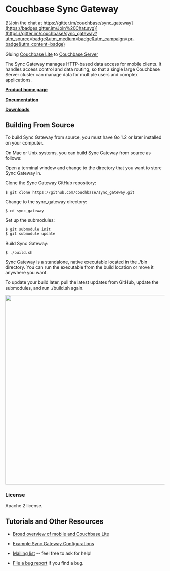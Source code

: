 # Couchbase Sync Gateway

[![Join the chat at https://gitter.im/couchbase/sync_gateway](https://badges.gitter.im/Join%20Chat.svg)](https://gitter.im/couchbase/sync_gateway?utm_source=badge&utm_medium=badge&utm_campaign=pr-badge&utm_content=badge)

Gluing [Couchbase Lite][COUCHBASE_LITE] to [Couchbase Server][COUCHBASE_SERVER]

The Sync Gateway manages HTTP-based data access for mobile clients. It handles access control and data routing, so that a single large Couchbase Server cluster can manage data for multiple users and complex applications.

[**Product home page**](http://www.couchbase.com/mobile)

[**Documentation**](http://developer.couchbase.com/mobile/develop/guides/sync-gateway/index.html)

[**Downloads**](http://www.couchbase.com/download#cb-mobile)

## Building From Source
To build Sync Gateway from source, you must have Go 1.2 or later installed on your computer.

On Mac or Unix systems, you can build Sync Gateway from source as follows:

Open a terminal window and change to the directory that you want to store Sync Gateway in.

Clone the Sync Gateway GitHub repository:

```
$ git clone https://github.com/couchbase/sync_gateway.git
```
 
Change to the sync_gateway directory:

```
$ cd sync_gateway
```
 
Set up the submodules:

```
$ git submodule init
$ git submodule update
```
Build Sync Gateway:

```
$ ./build.sh
```
Sync Gateway is a standalone, native executable located in the ./bin directory. You can run the executable from the build location or move it anywhere you want.

To update your build later, pull the latest updates from GitHub, update the submodules, and run ./build.sh again.


<img src="http://jchris.ic.ht/files/slides/mobile-arch.png" width="600px"/>

### License

Apache 2 license.

## Tutorials and Other Resources

* [Broad overview of mobile and Couchbase Lite](https://github.com/couchbase/mobile)

* [Example Sync Gateway Configurations](https://github.com/couchbase/sync_gateway/wiki/Example-Configs)

* [Mailing list][MAILING_LIST] -- feel free to ask for help!

* [File a bug report][ISSUE_TRACKER] if you find a bug.


[COUCHBASE_LITE]: https://github.com/couchbase/couchbase-lite-ios
[COUCHDB]: http://couchdb.apache.org
[COUCHDB_API]: http://wiki.apache.org/couchdb/Complete_HTTP_API_Reference
[COUCHBASE_SERVER]: http://www.couchbase.com/couchbase-server/overview
[WALRUS]: https://github.com/couchbaselabs/walrus
[HTTPIE]: http://httpie.org
[MAILING_LIST]: https://groups.google.com/forum/?fromgroups#!forum/mobile-couchbase
[ISSUE_TRACKER]: https://github.com/couchbase/sync_gateway/issues?state=open
[MAC_STABLE_BUILD]: http://cbfs-ext.hq.couchbase.com/mobile/SyncGateway/SyncGateway-Mac.zip
